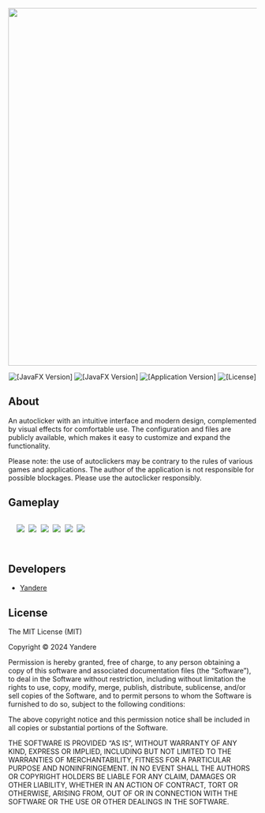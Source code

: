 <p align="center">
 <img src="https://i.imgur.com/XLTantM.png" width="726" length="2000">
</p>

<p align="center">
 <img src="https://img.shields.io/badge/JavaFX-red" alt="[JavaFX Version]">
 <img src="https://img.shields.io/badge/Kotlin-blue" alt="[JavaFX Version]">
 <img src="https://img.shields.io/badge/AutoClicker-black" alt="[Application Version]">
 <img src="https://img.shields.io/badge/License-MIT-pink" alt="[License]">
</p>

## About

An autoclicker with an intuitive interface and modern design, complemented by visual effects for comfortable use. The configuration and files are publicly available, which makes it easy to customize and expand the functionality.

Please note: the use of autoclickers may be contrary to the rules of various games and applications. The author of the application is not responsible for possible blockages. Please use the autoclicker responsibly.

## Gameplay
<div style="overflow-x: auto;">
 <pre>
  <img src="https://i.imgur.com/Rjuj3mX.png"> <img src="https://i.imgur.com/WqVXF3N.png"> <img src="https://i.imgur.com/b9TQg1i.png"> <img src=https://i.imgur.com/SQDx5Tq.png> <img src=https://i.imgur.com/NKgVwhT.png> <img src=https://i.imgur.com/a28Bgg8.png>
 </pre>
</div>


## Developers

- [Yandere](https://github.com/yangasai)

## License

The MIT License (MIT)

Copyright © 2024 Yandere


Permission is hereby granted, free of charge, to any person obtaining a copy
of this software and associated documentation files (the “Software”), to deal
in the Software without restriction, including without limitation the rights
to use, copy, modify, merge, publish, distribute, sublicense, and/or sell
copies of the Software, and to permit persons to whom the Software is
furnished to do so, subject to the following conditions:

The above copyright notice and this permission notice shall be included in
all copies or substantial portions of the Software.

THE SOFTWARE IS PROVIDED “AS IS”, WITHOUT WARRANTY OF ANY KIND, EXPRESS OR
IMPLIED, INCLUDING BUT NOT LIMITED TO THE WARRANTIES OF MERCHANTABILITY,
FITNESS FOR A PARTICULAR PURPOSE AND NONINFRINGEMENT. IN NO EVENT SHALL THE
AUTHORS OR COPYRIGHT HOLDERS BE LIABLE FOR ANY CLAIM, DAMAGES OR OTHER
LIABILITY, WHETHER IN AN ACTION OF CONTRACT, TORT OR OTHERWISE, ARISING FROM,
OUT OF OR IN CONNECTION WITH THE SOFTWARE OR THE USE OR OTHER DEALINGS IN
THE SOFTWARE.
